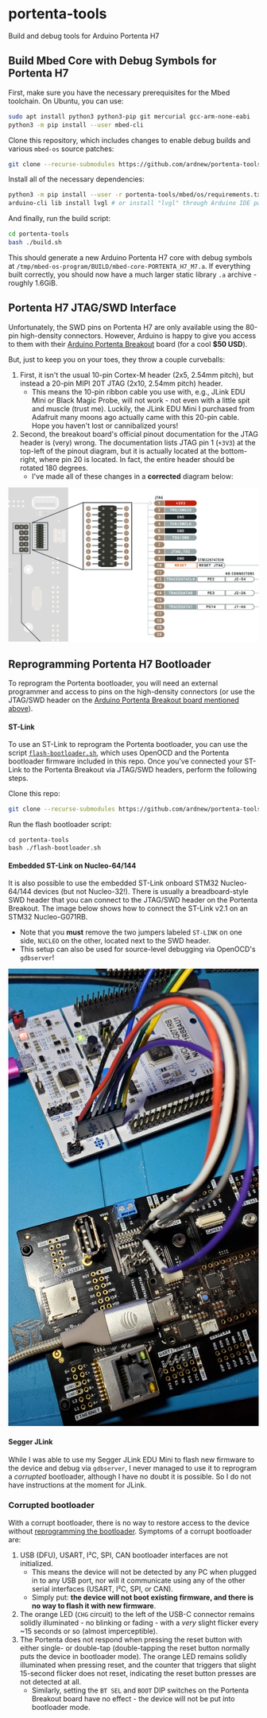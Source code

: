 # portenta-tools
Build and debug tools for Arduino Portenta H7

## Build Mbed Core with Debug Symbols for Portenta H7

First, make sure you have the necessary prerequisites for the Mbed toolchain. On Ubuntu, you can use:

```sh
sudo apt install python3 python3-pip git mercurial gcc-arm-none-eabi
python3 -m pip install --user mbed-cli
```

Clone this repository, which includes changes to enable debug builds and various `mbed-os` source patches:

```sh
git clone --recurse-submodules https://github.com/ardnew/portenta-tools
```

Install all of the necessary dependencies:

```sh
python3 -m pip install --user -r portenta-tools/mbed/os/requirements.txt
arduino-cli lib install lvgl # or install "lvgl" through Arduino IDE package manager
```

And finally, run the build script:

```sh
cd portenta-tools
bash ./build.sh
```

This should generate a new Arduino Portenta H7 core with debug symbols at `/tmp/mbed-os-program/BUILD/mbed-core-PORTENTA_H7_M7.a`. If everything built correctly, you should now have a much larger static library `.a` archive - roughly 1.6GiB.

## Portenta H7 JTAG/SWD Interface

Unfortunately, the SWD pins on Portenta H7 are only available using the 80-pin high-density connectors. However, Arduino is happy to give you access to them with their [Arduino Portenta Breakout](https://store.arduino.cc/usa/portenta-breakout) board (for a cool **$50 USD**).

But, just to keep you on your toes, they throw a couple curveballs: 

1. First, it isn't the usual 10-pin Cortex-M header (2x5, 2.54mm pitch), but instead a 20-pin MIPI 20T JTAG (2x10, 2.54mm pitch) header. 
    - This means the 10-pin ribbon cable you use with, e.g., JLink EDU Mini or Black Magic Probe, will not work - not even with a little spit and muscle (trust me). Luckily, the JLink EDU Mini I purchased from Adafruit many moons ago actually came with this 20-pin cable. Hope you haven't lost or cannibalized yours!
2. Second, the breakout board's official pinout documentation for the JTAG header is (very) wrong. The documentation lists JTAG pin 1 (`+3V3`) at the top-left of the pinout diagram, but it is actually located at the bottom-right, where pin 20 is located. In fact, the entire header should be rotated 180 degrees. 
    - I've made all of these changes in a **corrected** diagram below:

![Corrected JTAG Pinout](extra/jtag-pinout-corrected.png)

## Reprogramming Portenta H7 Bootloader

To reprogram the Portenta bootloader, you will need an external programmer and access to pins on the high-density connectors (or use the JTAG/SWD header on the [Arduino Portenta Breakout board mentioned above](README.md#portenta-h7-jtag-swd-interface)). 

#### ST-Link

To use an ST-Link to reprogram the Portenta bootloader, you can use the script [`flash-bootloader.sh`](flash-bootloader.sh), which uses OpenOCD and the Portenta bootloader firmware included in this repo. Once you've connected your ST-Link to the Portenta Breakout via JTAG/SWD headers, perform the following steps.

Clone this repo:
```sh
git clone --recurse-submodules https://github.com/ardnew/portenta-tools
```

Run the flash bootloader script:
```
cd portenta-tools
bash ./flash-bootloader.sh
```

#### Embedded ST-Link on Nucleo-64/144

It is also possible to use the embedded ST-Link onboard STM32 Nucleo-64/144 devices (but not Nucleo-32!). There is usually a breadboard-style SWD header that you can connect to the JTAG/SWD header on the Portenta Breakout. The image below shows how to connect the ST-Link v2.1 on an STM32 Nucleo-G071RB.

 - Note that you **must** remove the two jumpers labeled `ST-LINK` on one side, `NUCLEO` on the other, located next to the SWD header.
 - This setup can also be used for source-level debugging via OpenOCD's `gdbserver`!

![Embedded ST-Link on Nucleo used to program Portenta bootloader](extra/nucleo-st-link-portenta.jpg)

#### Segger JLink

While I was able to use my Segger JLink EDU Mini to flash new firmware to the device and debug via `gdbserver`, I never managed to use it to reprogram a *corrupted* bootloader, although I have no doubt it is possible. So I do not have instructions at the moment for JLink.

### Corrupted bootloader

With a corrupt bootloader, there is no way to restore access to the device without [reprogramming the bootloader](README.md#reprogramming-portenta-h7-bootloader). Symptoms of a corrupt bootloader are:
 1. USB (DFU), USART, I²C, SPI, CAN bootloader interfaces are not initialized.
    - This means the device will not be detected by any PC when plugged in to any USB port, nor will it communicate using any of the other serial interfaces (USART, I²C, SPI, or CAN). 
    - Simply put: **the device will not boot existing firmware, and there is no way to flash it with new firmware**.
 2. The orange LED (`CHG` circuit) to the left of the USB-C connector remains solidly illuminated - no blinking or fading - with a *very* slight flicker every ~15 seconds or so (almost imperceptible).
 3. The Portenta does not respond when pressing the reset button with either single- or double-tap (double-tapping the reset button normally puts the device in bootloader mode). The orange LED remains solidly illuminated when pressing reset, and the counter that triggers that slight 15-second flicker does not reset, indicating the reset button presses are not detected at all.
    - Similarly, setting the `BT SEL` and `BOOT` DIP switches on the Portenta Breakout board have no effect - the device will not be put into bootloader mode.
